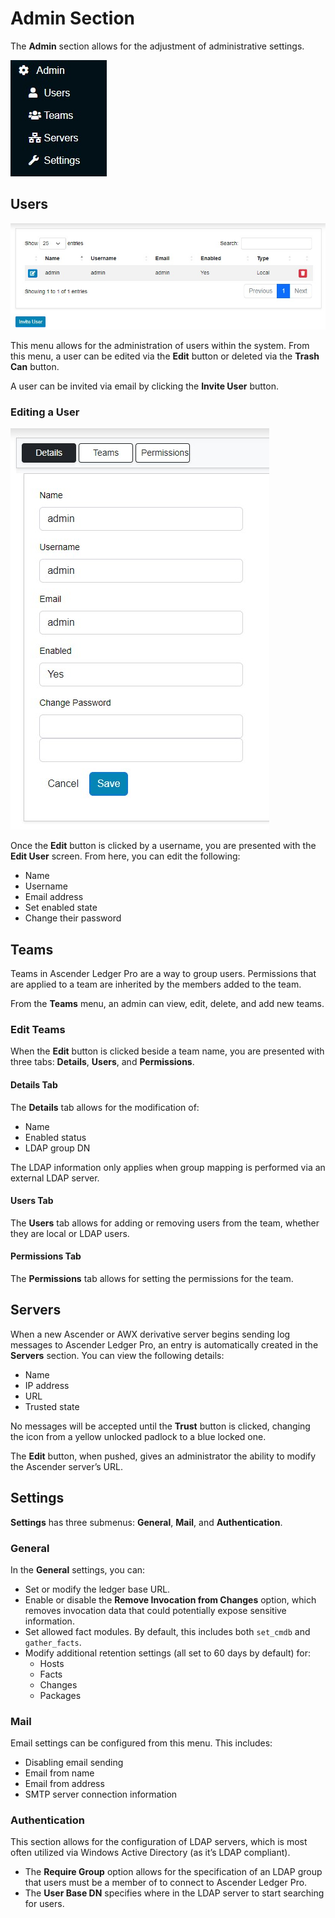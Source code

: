 # Admin Section

The **Admin** section allows for the adjustment of administrative settings.

![Admin Menu](assets/images/admin-menu.jpg)

## Users

![Admin Users](assets/images/admin-users.jpg)

This menu allows for the administration of users within the system. From this menu, a user can be edited via the **Edit** button or deleted via the **Trash Can** button.

A user can be invited via email by clicking the **Invite User** button.

### Editing a User

![Edit User](assets/images/admin-edit-user.jpg)

Once the **Edit** button is clicked by a username, you are presented with the **Edit User** screen. From here, you can edit the following:

- Name
- Username
- Email address
- Set enabled state
- Change their password

## Teams

Teams in Ascender Ledger Pro are a way to group users. Permissions that are applied to a team are inherited by the members added to the team.

From the **Teams** menu, an admin can view, edit, delete, and add new teams.

### Edit Teams

When the **Edit** button is clicked beside a team name, you are presented with three tabs: **Details**, **Users**, and **Permissions**.

#### Details Tab

The **Details** tab allows for the modification of:

- Name
- Enabled status
- LDAP group DN

The LDAP information only applies when group mapping is performed via an external LDAP server.

#### Users Tab

The **Users** tab allows for adding or removing users from the team, whether they are local or LDAP users.

#### Permissions Tab

The **Permissions** tab allows for setting the permissions for the team.

## Servers

When a new Ascender or AWX derivative server begins sending log messages to Ascender Ledger Pro, an entry is automatically created in the **Servers** section. You can view the following details:

- Name
- IP address
- URL
- Trusted state

No messages will be accepted until the **Trust** button is clicked, changing the icon from a yellow unlocked padlock to a blue locked one.

The **Edit** button, when pushed, gives an administrator the ability to modify the Ascender server’s URL.

## Settings

**Settings** has three submenus: **General**, **Mail**, and **Authentication**.

### General

In the **General** settings, you can:

- Set or modify the ledger base URL.
- Enable or disable the **Remove Invocation from Changes** option, which removes invocation data that could potentially expose sensitive information.
- Set allowed fact modules. By default, this includes both `set_cmdb` and `gather_facts`.
- Modify additional retention settings (all set to 60 days by default) for:
  - Hosts
  - Facts
  - Changes
  - Packages

### Mail

Email settings can be configured from this menu. This includes:

- Disabling email sending
- Email from name
- Email from address
- SMTP server connection information

### Authentication

This section allows for the configuration of LDAP servers, which is most often utilized via Windows Active Directory (as it’s LDAP compliant).

- The **Require Group** option allows for the specification of an LDAP group that users must be a member of to connect to Ascender Ledger Pro.
- The **User Base DN** specifies where in the LDAP server to start searching for users.

